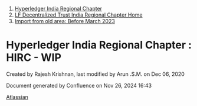 1. [Hyperledger India Regional Chapter](index.html)
2. [LF Decentralized Trust India Regional Chapter Home](LF-Decentralized-Trust-India-Regional-Chapter-Home_19169282.html)
3. [Import from old area: Before March 2023](19169344.html)

# Hyperledger India Regional Chapter : HIRC - WIP

Created by Rajesh Krishnan, last modified by Arun .S.M. on Dec 06, 2020

Document generated by Confluence on Nov 26, 2024 16:43

[Atlassian](http://www.atlassian.com/)
